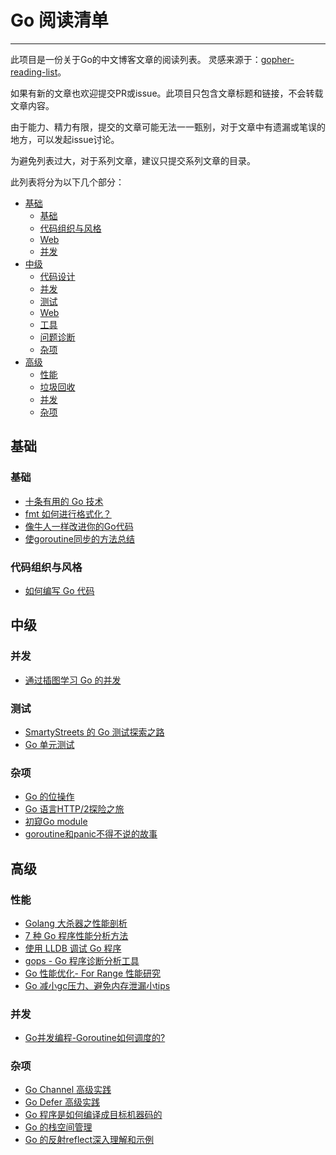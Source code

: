 # Go 阅读清单
---

此项目是一份关于Go的中文博客文章的阅读列表。 灵感来源于：[gopher-reading-list](https://github.com/enocom/gopher-reading-list)。

如果有新的文章也欢迎提交PR或issue。此项目只包含文章标题和链接，不会转载文章内容。

由于能力、精力有限，提交的文章可能无法一一甄别，对于文章中有遗漏或笔误的地方，可以发起issue讨论。

为避免列表过大，对于系列文章，建议只提交系列文章的目录。

此列表将分为以下几个部分：

- [基础](#user-content-基础)
  - [基础](#user-content-基础)
  - [代码组织与风格](#user-content-代码组织与风格)
  - [Web](#user-content-Web)
  - [并发](#user-content-并发)
- [中级](#user-content-中级)
  - [代码设计](#user-content-代码设计)
  - [并发](#user-content-并发-1)
  - [测试](#user-content-测试)
  - [Web](#user-content-Web-1)
  - [工具](#user-content-工具)
  - [问题诊断](#user-content-问题诊断)
  - [杂项](#user-content-杂项)
- [高级](#user-content-高级)
  - [性能](#user-content-性能)
  - [垃圾回收](#user-content-垃圾回收)
  - [并发](#user-content-并发-2)
  - [杂项](#user-content-杂项-1)

## 基础

### 基础

- [十条有用的 Go 技术](https://golangcaff.com/topics/114/ten-useful-techniques-in-go)
- [fmt 如何进行格式化？](http://blog.cyeam.com/golang/2018/09/10/fmt)  
- [像牛人一样改进你的Go代码](https://colobu.com/2017/06/27/Lint-your-golang-code-like-a-mad-man/)
- [使goroutine同步的方法总结](https://www.cnblogs.com/xiaoxlm/p/9753942.html)

### 代码组织与风格

- [如何编写 Go 代码](https://segmentfault.com/a/1190000016868608)

## 中级

### 并发

- [通过插图学习 Go 的并发](https://golangcaff.com/topics/140/learning-the-concurrency-of-go-through-illustrations)

### 测试

- [SmartyStreets 的 Go 测试探索之路](https://juejin.im/post/5ba83f2ff265da0a867c3818)
- [Go 单元测试](https://segmentfault.com/a/1190000007951944)

### 杂项

- [Go 的位操作](https://golangcaff.com/topics/139/bit-operation-of-go)
- [Go 语言HTTP/2探险之旅](https://mp.weixin.qq.com/s/Wb4STm5tpZUTJkQbReyShg)
- [初窥Go module](https://tonybai.com/2018/07/15/hello-go-module/)
- [goroutine和panic不得不说的故事](https://zhuanlan.zhihu.com/p/42101856)

## 高级

### 性能

- [Golang 大杀器之性能剖析](https://github.com/EDDYCJY/blog/blob/master/golang/2018-09-15-Golang%20%E5%A4%A7%E6%9D%80%E5%99%A8%E4%B9%8B%E6%80%A7%E8%83%BD%E5%89%96%E6%9E%90%20PProf.md)
- [7 种 Go 程序性能分析方法](https://www.7ethan.top/article/golang/94)
- [使用 LLDB 调试 Go 程序](https://colobu.com/2018/03/12/Debugging-Go-Code-with-LLDB/)
- [gops - Go 程序诊断分析工具](https://segmentfault.com/a/1190000016726856)
- [Go 性能优化- For Range 性能研究](http://www.flysnow.org/2018/10/20/golang-for-range-slice-map.html)
- [Go 减小gc压力、避免内存泄漏小tips](https://www.golangnote.com/topic/222.html)

### 并发

- [Go并发编程-Goroutine如何调度的?](https://mp.weixin.qq.com/s/eDpNOUR1uKUsV39jDe_w4A)

### 杂项

- [Go Channel 高级实践](https://segmentfault.com/a/1190000016197615)
- [Go Defer 高级实践](https://segmentfault.com/a/1190000016666245)
- [Go 程序是如何编译成目标机器码的](https://segmentfault.com/a/1190000016523685)
- [Go 的栈空间管理](https://zhuanlan.zhihu.com/p/46532477)
- [Go 的反射reflect深入理解和示例](https://www.jianshu.com/p/b46b1ccd2757)